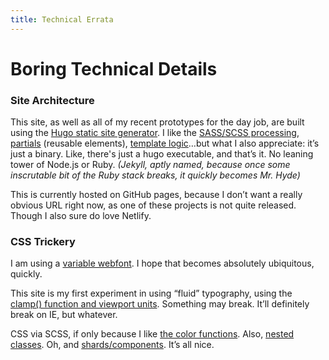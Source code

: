 ```yaml
---
title: Technical Errata
---
```


# Boring Technical Details

### Site Architecture

This site, as well as all of my recent prototypes for the day job, are built using the [Hugo static site generator](https://gohugo.io). I like the [SASS/SCSS processing](https://github.com/perardi/portfolio/blob/main/assets/css/main.scss), [partials](https://github.com/perardi/portfolio/blob/main/assets/css/main.scss) (reusable elements), [template logic](https://github.com/perardi/portfolio/blob/main/layouts/_default/section.html)…but what I also appreciate: it’s just a binary. Like, there's just a hugo executable, and that’s it. No leaning tower of Node.js or Ruby. *(Jekyll, aptly named, because once some inscrutable bit of the Ruby stack breaks, it quickly becomes Mr. Hyde)*

This is currently hosted on GitHub pages, because I don’t want a really obvious URL right now, as one of these projects is not quite released. Though I also sure do love Netlify.

### CSS Trickery

I am using a [variable webfont](https://fonts.google.com/specimen/Archivo). I hope that becomes absolutely ubiquitous, quickly.

This site is my first experiment in using “fluid” typography, using the [clamp() function and viewport units](https://css-tricks.com/linearly-scale-font-size-with-css-clamp-based-on-the-viewport/). Something may break. It’ll definitely break on IE, but whatever.

CSS via SCSS, if only because I like [the color functions](https://github.com/perardi/portfolio/blob/main/assets/css/components/colors.scss). Also, [nested classes](https://github.com/perardi/portfolio/blob/main/assets/css/components/typography.scss). Oh, and [shards/components](https://github.com/perardi/portfolio/blob/main/assets/css/components/nav.scss). It’s all nice.